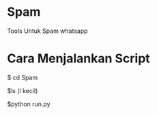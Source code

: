 # Spam
Tools Untuk Spam whatsapp


# Cara Menjalankan Script

$ cd Spam

$ls (l kecil)

$python run.py
